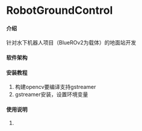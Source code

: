# RobotGroundControl

#### 介绍
针对水下机器人项目（BlueROv2为载体）的地面站开发

#### 软件架构



#### 安装教程

1.  构建opencv要编译支持gstreamer
2.  gstreamer安装，设置环境变量

#### 使用说明

1.  

